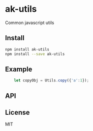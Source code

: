# ak-utils
Common javascript utils


## Install

```sh
npm install ak-utils
npm install --save ak-utils
```

## Example

```javascript
    let copyObj = Utils.copy({'a':1});
```

## API


## License
MIT